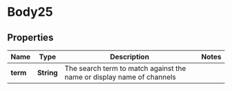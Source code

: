 
# Body25

## Properties
Name | Type | Description | Notes
------------ | ------------- | ------------- | -------------
**term** | **String** | The search term to match against the name or display name of channels | 



